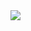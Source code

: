 <img src="https://github-readme-stats.vercel.app/api/top-langs/?username=Carlos-Arce04&layout=compact&theme=dracula&count_private=true" />

